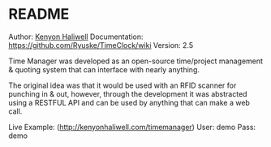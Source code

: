# README #
Author: [Kenyon Haliwell](https://google.com/+KenyonHaliwell)
Documentation: https://github.com/Ryuske/TimeClock/wiki
Version: 2.5


Time Manager was developed as an open-source time/project management & quoting system that can interface with nearly anything.

The original idea was that it would be used with an RFID scanner for punching in & out, however, through
the development it was abstracted using a RESTFUL API and can be used by anything that can make a web
call.

Live Example: (http://kenyonhaliwell.com/timemanager)
User: demo
Pass: demo

